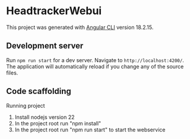 # HeadtrackerWebui

This project was generated with [Angular CLI](https://github.com/angular/angular-cli) version 18.2.15.

## Development server

Run `npm run start` for a dev server. Navigate to `http://localhost:4200/`. The application will automatically reload if you change any of the source files.

## Code scaffolding

Running project
1. Install nodejs version 22
2. In the project root run "npm install"
3. In the project root run "npm run start" to start the webservice

